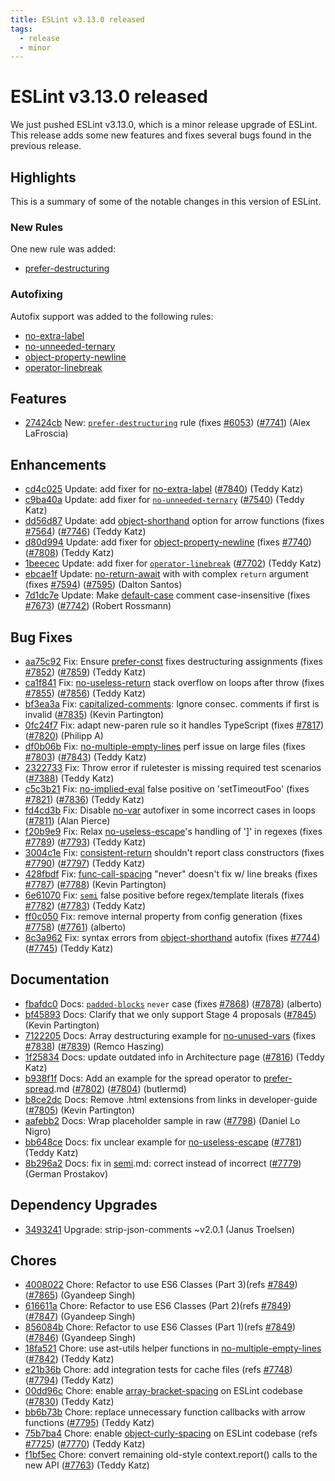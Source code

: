 ```yaml
---
title: ESLint v3.13.0 released
tags:
  - release
  - minor
---
```

# ESLint v3.13.0 released

We just pushed ESLint v3.13.0, which is a minor release upgrade of ESLint. This release adds some new features and fixes several bugs found in the previous release.

## Highlights

This is a summary of some of the notable changes in this version of ESLint.

### New Rules

One new rule was added:

- [prefer-destructuring](/docs/rules/prefer-destructuring)

### Autofixing

Autofix support was added to the following rules:

- [no-extra-label](/docs/rules/no-extra-label)
- [no-unneeded-ternary](/docs/rules/no-unneeded-ternary)
- [object-property-newline](/docs/rules/object-property-newline)
- [operator-linebreak](/docs/rules/operator-linebreak)


## Features


* [27424cb](https://github.com/eslint/eslint/commit/27424cb) New: [`prefer-destructuring`](/docs/rules/prefer-destructuring) rule (fixes [#6053](https://github.com/eslint/eslint/issues/6053)) ([#7741](https://github.com/eslint/eslint/issues/7741)) (Alex LaFroscia)




## Enhancements


* [cd4c025](https://github.com/eslint/eslint/commit/cd4c025) Update: add fixer for [no-extra-label](/docs/rules/no-extra-label) ([#7840](https://github.com/eslint/eslint/issues/7840)) (Teddy Katz)
* [c9ba40a](https://github.com/eslint/eslint/commit/c9ba40a) Update: add fixer for [`no-unneeded-ternary`](/docs/rules/no-unneeded-ternary) ([#7540](https://github.com/eslint/eslint/issues/7540)) (Teddy Katz)
* [dd56d87](https://github.com/eslint/eslint/commit/dd56d87) Update: add [object-shorthand](/docs/rules/object-shorthand) option for arrow functions (fixes [#7564](https://github.com/eslint/eslint/issues/7564)) ([#7746](https://github.com/eslint/eslint/issues/7746)) (Teddy Katz)
* [d80d994](https://github.com/eslint/eslint/commit/d80d994) Update: add fixer for [object-property-newline](/docs/rules/object-property-newline) (fixes [#7740](https://github.com/eslint/eslint/issues/7740)) ([#7808](https://github.com/eslint/eslint/issues/7808)) (Teddy Katz)
* [1beecec](https://github.com/eslint/eslint/commit/1beecec) Update: add fixer for [`operator-linebreak`](/docs/rules/operator-linebreak) ([#7702](https://github.com/eslint/eslint/issues/7702)) (Teddy Katz)
* [ebcae1f](https://github.com/eslint/eslint/commit/ebcae1f) Update: [no-return-await](/docs/rules/no-return-await) with with complex `return` argument (fixes [#7594](https://github.com/eslint/eslint/issues/7594)) ([#7595](https://github.com/eslint/eslint/issues/7595)) (Dalton Santos)
* [7d1dc7e](https://github.com/eslint/eslint/commit/7d1dc7e) Update: Make [default-case](/docs/rules/default-case) comment case-insensitive (fixes [#7673](https://github.com/eslint/eslint/issues/7673)) ([#7742](https://github.com/eslint/eslint/issues/7742)) (Robert Rossmann)




## Bug Fixes


* [aa75c92](https://github.com/eslint/eslint/commit/aa75c92) Fix: Ensure [prefer-const](/docs/rules/prefer-const) fixes destructuring assignments (fixes [#7852](https://github.com/eslint/eslint/issues/7852)) ([#7859](https://github.com/eslint/eslint/issues/7859)) (Teddy Katz)
* [ca1f841](https://github.com/eslint/eslint/commit/ca1f841) Fix: [no-useless-return](/docs/rules/no-useless-return) stack overflow on loops after throw (fixes [#7855](https://github.com/eslint/eslint/issues/7855)) ([#7856](https://github.com/eslint/eslint/issues/7856)) (Teddy Katz)
* [bf3ea3a](https://github.com/eslint/eslint/commit/bf3ea3a) Fix: [capitalized-comments](/docs/rules/capitalized-comments): Ignore consec. comments if first is invalid ([#7835](https://github.com/eslint/eslint/issues/7835)) (Kevin Partington)
* [0fc24f7](https://github.com/eslint/eslint/commit/0fc24f7) Fix: adapt new-paren rule so it handles TypeScript (fixes [#7817](https://github.com/eslint/eslint/issues/7817)) ([#7820](https://github.com/eslint/eslint/issues/7820)) (Philipp A)
* [df0b06b](https://github.com/eslint/eslint/commit/df0b06b) Fix: [no-multiple-empty-lines](/docs/rules/no-multiple-empty-lines) perf issue on large files (fixes [#7803](https://github.com/eslint/eslint/issues/7803)) ([#7843](https://github.com/eslint/eslint/issues/7843)) (Teddy Katz)
* [2322733](https://github.com/eslint/eslint/commit/2322733) Fix: Throw error if ruletester is missing required test scenarios ([#7388](https://github.com/eslint/eslint/issues/7388)) (Teddy Katz)
* [c5c3b21](https://github.com/eslint/eslint/commit/c5c3b21) Fix: [no-implied-eval](/docs/rules/no-implied-eval) false positive on 'setTimeoutFoo' (fixes [#7821](https://github.com/eslint/eslint/issues/7821)) ([#7836](https://github.com/eslint/eslint/issues/7836)) (Teddy Katz)
* [fd4cd3b](https://github.com/eslint/eslint/commit/fd4cd3b) Fix: Disable [no-var](/docs/rules/no-var) autofixer in some incorrect cases in loops ([#7811](https://github.com/eslint/eslint/issues/7811)) (Alan Pierce)
* [f20b9e9](https://github.com/eslint/eslint/commit/f20b9e9) Fix: Relax [no-useless-escape](/docs/rules/no-useless-escape)'s handling of ']' in regexes (fixes [#7789](https://github.com/eslint/eslint/issues/7789)) ([#7793](https://github.com/eslint/eslint/issues/7793)) (Teddy Katz)
* [3004c1e](https://github.com/eslint/eslint/commit/3004c1e) Fix: [consistent-return](/docs/rules/consistent-return) shouldn't report class constructors (fixes [#7790](https://github.com/eslint/eslint/issues/7790)) ([#7797](https://github.com/eslint/eslint/issues/7797)) (Teddy Katz)
* [428fbdf](https://github.com/eslint/eslint/commit/428fbdf) Fix: [func-call-spacing](/docs/rules/func-call-spacing) "never" doesn't fix w/ line breaks (fixes [#7787](https://github.com/eslint/eslint/issues/7787)) ([#7788](https://github.com/eslint/eslint/issues/7788)) (Kevin Partington)
* [6e61070](https://github.com/eslint/eslint/commit/6e61070) Fix: [`semi`](/docs/rules/semi) false positive before regex/template literals (fixes [#7782](https://github.com/eslint/eslint/issues/7782)) ([#7783](https://github.com/eslint/eslint/issues/7783)) (Teddy Katz)
* [ff0c050](https://github.com/eslint/eslint/commit/ff0c050) Fix: remove internal property from config generation (fixes [#7758](https://github.com/eslint/eslint/issues/7758)) ([#7761](https://github.com/eslint/eslint/issues/7761)) (alberto)
* [8c3a962](https://github.com/eslint/eslint/commit/8c3a962) Fix: syntax errors from [object-shorthand](/docs/rules/object-shorthand) autofix (fixes [#7744](https://github.com/eslint/eslint/issues/7744)) ([#7745](https://github.com/eslint/eslint/issues/7745)) (Teddy Katz)




## Documentation


* [fbafdc0](https://github.com/eslint/eslint/commit/fbafdc0) Docs: [`padded-blocks`](/docs/rules/padded-blocks) `never` case (fixes [#7868](https://github.com/eslint/eslint/issues/7868)) ([#7878](https://github.com/eslint/eslint/issues/7878)) (alberto)
* [bf45893](https://github.com/eslint/eslint/commit/bf45893) Docs: Clarify that we only support Stage 4 proposals ([#7845](https://github.com/eslint/eslint/issues/7845)) (Kevin Partington)
* [7122205](https://github.com/eslint/eslint/commit/7122205) Docs: Array destructuring example for [no-unused-vars](/docs/rules/no-unused-vars) (fixes [#7838](https://github.com/eslint/eslint/issues/7838)) ([#7839](https://github.com/eslint/eslint/issues/7839)) (Remco Haszing)
* [1f25834](https://github.com/eslint/eslint/commit/1f25834) Docs: update outdated info in Architecture page ([#7816](https://github.com/eslint/eslint/issues/7816)) (Teddy Katz)
* [b938f1f](https://github.com/eslint/eslint/commit/b938f1f) Docs: Add an example for the spread operator to [prefer-spread](/docs/rules/prefer-spread).md ([#7802](https://github.com/eslint/eslint/issues/7802)) ([#7804](https://github.com/eslint/eslint/issues/7804)) (butlermd)
* [b8ce2dc](https://github.com/eslint/eslint/commit/b8ce2dc) Docs: Remove .html extensions from links in developer-guide ([#7805](https://github.com/eslint/eslint/issues/7805)) (Kevin Partington)
* [aafebb2](https://github.com/eslint/eslint/commit/aafebb2) Docs: Wrap placeholder sample in raw ([#7798](https://github.com/eslint/eslint/issues/7798)) (Daniel Lo Nigro)
* [bb648ce](https://github.com/eslint/eslint/commit/bb648ce) Docs: fix unclear example for [no-useless-escape](/docs/rules/no-useless-escape) ([#7781](https://github.com/eslint/eslint/issues/7781)) (Teddy Katz)
* [8b296a2](https://github.com/eslint/eslint/commit/8b296a2) Docs: fix in [semi](/docs/rules/semi).md: correct instead of incorrect ([#7779](https://github.com/eslint/eslint/issues/7779)) (German Prostakov)




## Dependency Upgrades


* [3493241](https://github.com/eslint/eslint/commit/3493241) Upgrade: strip-json-comments ~v2.0.1 (Janus Troelsen)






## Chores


* [4008022](https://github.com/eslint/eslint/commit/4008022) Chore: Refactor to use ES6 Classes (Part 3)(refs [#7849](https://github.com/eslint/eslint/issues/7849)) ([#7865](https://github.com/eslint/eslint/issues/7865)) (Gyandeep Singh)
* [616611a](https://github.com/eslint/eslint/commit/616611a) Chore: Refactor to use ES6 Classes (Part 2)(refs [#7849](https://github.com/eslint/eslint/issues/7849)) ([#7847](https://github.com/eslint/eslint/issues/7847)) (Gyandeep Singh)
* [856084b](https://github.com/eslint/eslint/commit/856084b) Chore: Refactor to use ES6 Classes (Part 1)(refs [#7849](https://github.com/eslint/eslint/issues/7849)) ([#7846](https://github.com/eslint/eslint/issues/7846)) (Gyandeep Singh)
* [18fa521](https://github.com/eslint/eslint/commit/18fa521) Chore: use ast-utils helper functions in [no-multiple-empty-lines](/docs/rules/no-multiple-empty-lines) ([#7842](https://github.com/eslint/eslint/issues/7842)) (Teddy Katz)
* [e21b36b](https://github.com/eslint/eslint/commit/e21b36b) Chore: add integration tests for cache files (refs [#7748](https://github.com/eslint/eslint/issues/7748)) ([#7794](https://github.com/eslint/eslint/issues/7794)) (Teddy Katz)
* [00dd96c](https://github.com/eslint/eslint/commit/00dd96c) Chore: enable [array-bracket-spacing](/docs/rules/array-bracket-spacing) on ESLint codebase ([#7830](https://github.com/eslint/eslint/issues/7830)) (Teddy Katz)
* [bb6b73b](https://github.com/eslint/eslint/commit/bb6b73b) Chore: replace unnecessary function callbacks with arrow functions ([#7795](https://github.com/eslint/eslint/issues/7795)) (Teddy Katz)
* [75b7ba4](https://github.com/eslint/eslint/commit/75b7ba4) Chore: enable [object-curly-spacing](/docs/rules/object-curly-spacing) on ESLint codebase (refs [#7725](https://github.com/eslint/eslint/issues/7725)) ([#7770](https://github.com/eslint/eslint/issues/7770)) (Teddy Katz)
* [f1bf5ec](https://github.com/eslint/eslint/commit/f1bf5ec) Chore: convert remaining old-style context.report() calls to the new API ([#7763](https://github.com/eslint/eslint/issues/7763)) (Teddy Katz)

